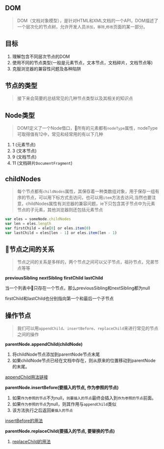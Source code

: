 ## DOM

> DOM（文档对象模型），是针对HTML和XML文档的一个API，DOM描述了一个层次化的节点树，允许开发人员`添加`，`移除`,`修改`页面的某一部分。

## 目标

1. 理解包含不同层次节点的DOM
2. 使用不同的节点类型(一般是元素节点，文本节点，文档碎片，文档节点等)
3. 克服浏览器的兼容性问题及各种陷阱

## 节点的类型

> 接下来会简要的总结常见的几种节点类型以及其相关的知识点

## Node类型

> DOM1定义了一个Node借口，所有的元素都有`nodeType`属性，nodeType可取得值有12中，常见和经常用的有以下几种

1. 1 (元素节点)
2. 3 (文本节点)
3. 9 (文档节点)
4. 11 (文档碎片`DocumentFragment`)

## childNodes

> 每个节点都有`childNodes`属性，其保存着一种类数组对象，用于保存一组有序的节点，可以用下标方式去访问，也可以用`item`方法去访问,当然也要注意，childNodes属性有浏览器的兼容问题，ie下只包含其子节点中为元素节点的子元素，其他浏览器则还包括元素节点


``` javascript
var eles = someNode.childNodes
var len = eles.length
var firstChild = ele[0] or eles.item(0)
var lastChild = eles[len - 1] or eles.item(len - 1)

```

## 节点之间的关系

> 节点之间的关系是多样的，两个节点之间可以父子节点，祖孙节点，兄弟节点等等

**previousSibling**
**nextSibling**
**firstChild**
**lastChild**

当一个列表中只存在一个节点，那么previousSibling和nextSibling都为null

firstChild和lastChild也分别指向第一个和最后一个子节点


## 操作节点

> 我们可以用`appendChild`、`insertBefore`、`replaceChild`来进行常见的节点之间的操作

**parentNode.appendChild(childNode)**

1. 将childNode节点添加到parentNode节点末尾
2. 如果childNode节点已经在文档中存在，则从原来的位置移动到parentNode的末尾。

[appendChild用法链接](https://qianlongo.github.io/professional-js/examples/%E7%AC%AC%E5%8D%81%E7%AB%A0-DOM/%E6%93%8D%E4%BD%9C%E8%8A%82%E7%82%B9.html)

**parentNode.insertBefore(要插入的节点, 作为参照的节点)**

1. 如果`作为参照的节点`不为null，`则要插入的节点`最终会插入到`作为参照的节点`前面。
2. 如果`作为参照的节点`为null，则其作用与`appendChild`类似
3. 该方法执行之后返回`要插入的节点`

[insertBefore的用法](https://qianlongo.github.io/professional-js/examples/%E7%AC%AC%E5%8D%81%E7%AB%A0-DOM/%E6%93%8D%E4%BD%9C%E8%8A%82%E7%82%B9.html)

**parentNode.replaceChild(要插入的节点, 要替换的节点)**

1. [replaceChild的用法](https://qianlongo.github.io/professional-js/examples/%E7%AC%AC%E5%8D%81%E7%AB%A0-DOM/%E6%93%8D%E4%BD%9C%E8%8A%82%E7%82%B9.html)






